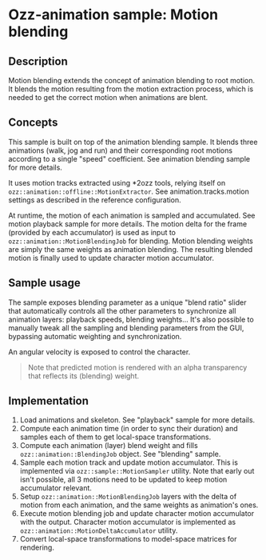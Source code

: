 # Ozz-animation sample: Motion blending

## Description

Motion blending extends the concept of animation blending to root motion. It blends the motion resulting from the motion extraction process, which is needed to get the correct motion when animations are blent.

## Concepts

This sample is built on top of the animation blending sample. It blends three animations (walk, jog and run) and their corresponding root motions according to a single "speed" coefficient. See animation blending sample for more details.

It uses motion tracks extracted using *2ozz tools, relying itself on `ozz::animation::offline::MotionExtractor`. See animation.tracks.motion settings as described in the reference configuration.

At runtime, the motion of each animation is sampled and accumulated. See motion playback sample for more details.
The motion delta for the frame (provided by each accumulator) is used as input to `ozz::animation::MotionBlendingJob` for blending. Motion blending weights are simply the same weights as animation blending. The resulting blended motion is finally used to update character motion accumulator.

## Sample usage

The sample exposes blending parameter as a unique "blend ratio" slider that automatically controls all the other parameters to synchronize all animation layers: playback speeds, blending weights...
It's also possible to manually tweak all the sampling and blending parameters from the GUI, bypassing automatic weighting and synchronization.

An angular velocity is exposed to control the character.

> Note that predicted motion is rendered with an alpha transparency that reflects its (blending) weight.

## Implementation

1. Load animations and skeleton. See "playback" sample for more details.
2. Compute each animation time (in order to sync their duration) and samples each of them to get local-space transformations.
3. Compute each animation (layer) blend weight and fills `ozz::animation::BlendingJob` object. See "blending" sample.
4. Sample each motion track and update motion accumulator. This is implemented via `ozz::sample::MotionSampler` utility. Note that early out isn't possible, all 3 motions need to be updated to keep motion accumulator relevant.
5. Setup `ozz::animation::MotionBlendingJob` layers with the delta of motion from each animation, and the same weights as animation's ones.
6. Execute motion blending job and update character motion accumulator with the output. Character motion accumulator is implemented as `ozz::animation::MotionDeltaAccumulator` utility.
4. Convert local-space transformations to model-space matrices for rendering.